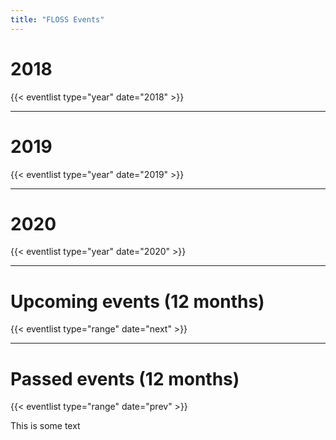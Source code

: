 ```yaml
---
title: "FLOSS Events"
---
```


# 2018

{{< eventlist type="year" date="2018" >}}

---

# 2019

{{< eventlist type="year" date="2019" >}}

---

# 2020

{{< eventlist type="year" date="2020" >}}

---

# Upcoming events (12 months)

{{< eventlist type="range" date="next" >}}

---

# Passed events (12 months)

{{< eventlist type="range" date="prev" >}}

This is some text
